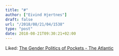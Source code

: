 ```yaml
---
title: "#"
author: ["Eivind Hjertnes"]
draft: false
url: "/2018/08/21/04/1538"
type: "post"
date: 2018-08-21T09:30:21+02:00
---
```


Liked:
[The
Gender Politics of Pockets - The Atlantic](https://www.theatlantic.com/technology/archive/2014/09/the-gender-politics-of-pockets/380935/)
